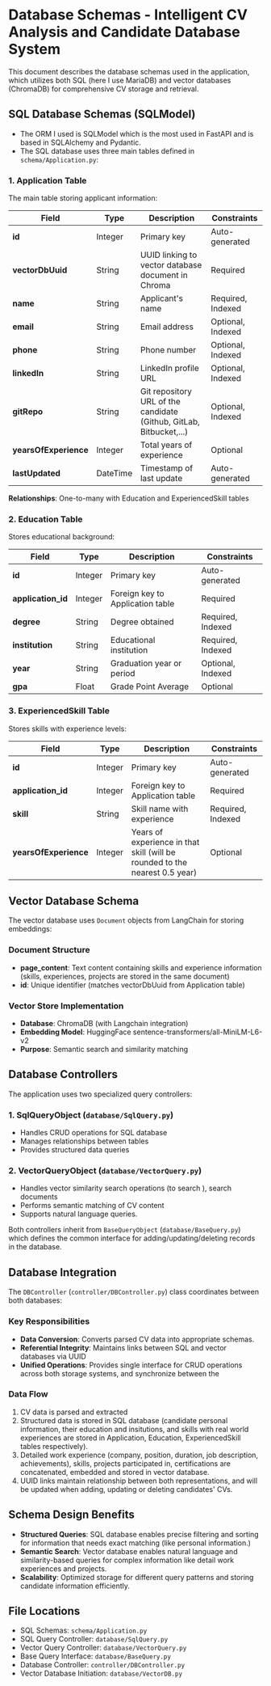 # Database Schemas - Intelligent CV Analysis and Candidate Database System

This document describes the database schemas used in the application, which utilizes both SQL (here I use MariaDB) and vector databases (ChromaDB) for comprehensive CV storage and retrieval.

## SQL Database Schemas (SQLModel)

- The ORM I used is SQLModel which is the most used in FastAPI and is based in SQLAlchemy and Pydantic.
- The SQL database uses three main tables defined in `schema/Application.py`:
[]()

### 1. Application Table
The main table storing applicant information:

| Field | Type | Description | Constraints |
|-------|------|-------------|-------------|
| **id** | Integer | Primary key | Auto-generated |
| **vectorDbUuid** | String | UUID linking to vector database document in Chroma | Required |
| **name** | String | Applicant's name | Required, Indexed |
| **email** | String | Email address | Optional, Indexed |
| **phone** | String | Phone number | Optional, Indexed |
| **linkedIn** | String | LinkedIn profile URL | Optional, Indexed |
| **gitRepo** | String | Git repository URL of the candidate (Github, GitLab, Bitbucket,...) | Optional, Indexed |
| **yearsOfExperience** | Integer | Total years of experience | Optional |
| **lastUpdated** | DateTime | Timestamp of last update | Auto-generated |

**Relationships**: One-to-many with Education and ExperiencedSkill tables

### 2. Education Table
Stores educational background:

| Field | Type | Description | Constraints |
|-------|------|-------------|-------------|
| **id** | Integer | Primary key | Auto-generated |
| **application_id** | Integer | Foreign key to Application table | Required |
| **degree** | String | Degree obtained | Required, Indexed |
| **institution** | String | Educational institution | Required, Indexed |
| **year** | String | Graduation year or period | Optional, Indexed |
| **gpa** | Float | Grade Point Average | Optional |

### 3. ExperiencedSkill Table
Stores skills with experience levels:

| Field | Type | Description | Constraints |
|-------|------|-------------|-------------|
| **id** | Integer | Primary key | Auto-generated |
| **application_id** | Integer | Foreign key to Application table | Required |
| **skill** | String | Skill name with experience | Required, Indexed |
| **yearsOfExperience** | Integer | Years of experience in that skill (will be rounded to the nearest 0.5 year) | Optional |

## Vector Database Schema

The vector database uses `Document` objects from LangChain for storing embeddings:

### Document Structure
- **page_content**: Text content containing skills and experience information (skills, experiences, projects are stored in the same document)
- **id**: Unique identifier (matches vectorDbUuid from Application table)

### Vector Store Implementation
- **Database**: ChromaDB (with Langchain integration)
- **Embedding Model**: HuggingFace sentence-transformers/all-MiniLM-L6-v2
- **Purpose**: Semantic search and similarity matching

## Database Controllers

The application uses two specialized query controllers:

### 1. SqlQueryObject (`database/SqlQuery.py`)
- Handles CRUD operations for SQL database
- Manages relationships between tables
- Provides structured data queries

### 2. VectorQueryObject (`database/VectorQuery.py`)
- Handles vector similarity search operations (to search ), search documents 
- Performs semantic matching of CV content
- Supports natural language queries.

Both controllers inherit from `BaseQueryObject` (`database/BaseQuery.py`) which defines the common interface for adding/updating/deleting records in the database.

## Database Integration

The `DBController` (`controller/DBController.py`) class coordinates between both databases:

### Key Responsibilities
- **Data Conversion**: Converts parsed CV data into appropriate schemas.
- **Referential Integrity**: Maintains links between SQL and vector databases via UUID
- **Unified Operations**: Provides single interface for CRUD operations across both storage systems, and synchronize between the 

### Data Flow
1. CV data is parsed and extracted
2. Structured data is stored in SQL database (candidate personal information, their education and insitutions, and skills with real world experiences are stored in Application, Education, ExperiencedSkill tables respectively).
3. Detailed work experience (company, position, duration, job description, achievements), skills, projects participated in, certifications are concatenated, embedded and stored in vector database.
4. UUID links maintain relationship between both representations, and will be updated when adding, updating or deleting candidates' CVs.

## Schema Design Benefits

- **Structured Queries**: SQL database enables precise filtering and sorting for information that needs exact matching (like personal information.)
- **Semantic Search**: Vector database enables natural language and similarity-based queries for complex information like detail work experiences and projects.
- **Scalability**: Optimized storage for different query patterns and storing candidate information efficiently.

## File Locations

- SQL Schemas: `schema/Application.py`
- SQL Query Controller: `database/SqlQuery.py`
- Vector Query Controller: `database/VectorQuery.py`
- Base Query Interface: `database/BaseQuery.py`
- Database Controller: `controller/DBController.py`
- Vector Database Initiation: `database/VectorDB.py`